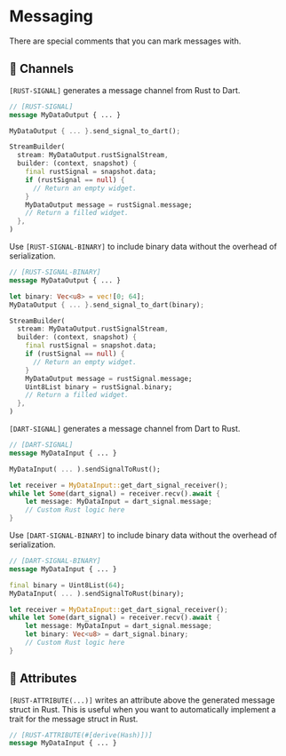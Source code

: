# Messaging

There are special comments that you can mark messages with.

## 📢 Channels

`[RUST-SIGNAL]` generates a message channel from Rust to Dart.

```proto title="Protobuf"
// [RUST-SIGNAL]
message MyDataOutput { ... }
```

```rust title="Rust"
MyDataOutput { ... }.send_signal_to_dart();
```

```dart title="Dart"
StreamBuilder(
  stream: MyDataOutput.rustSignalStream,
  builder: (context, snapshot) {
    final rustSignal = snapshot.data;
    if (rustSignal == null) {
      // Return an empty widget.
    }
    MyDataOutput message = rustSignal.message;
    // Return a filled widget.
  },
)
```

Use `[RUST-SIGNAL-BINARY]` to include binary data without the overhead of serialization.

```proto title="Protobuf"
// [RUST-SIGNAL-BINARY]
message MyDataOutput { ... }
```

```rust title="Rust"
let binary: Vec<u8> = vec![0; 64];
MyDataOutput { ... }.send_signal_to_dart(binary);
```

```dart title="Dart"
StreamBuilder(
  stream: MyDataOutput.rustSignalStream,
  builder: (context, snapshot) {
    final rustSignal = snapshot.data;
    if (rustSignal == null) {
      // Return an empty widget.
    }
    MyDataOutput message = rustSignal.message;
    Uint8List binary = rustSignal.binary;
    // Return a filled widget.
  },
)
```

`[DART-SIGNAL]` generates a message channel from Dart to Rust.

```proto title="Protobuf"
// [DART-SIGNAL]
message MyDataInput { ... }
```

```dart title="Dart"
MyDataInput( ... ).sendSignalToRust();
```

```rust title="Rust"
let receiver = MyDataInput::get_dart_signal_receiver();
while let Some(dart_signal) = receiver.recv().await {
    let message: MyDataInput = dart_signal.message;
    // Custom Rust logic here
}
```

Use `[DART-SIGNAL-BINARY]` to include binary data without the overhead of serialization.

```proto title="Protobuf"
// [DART-SIGNAL-BINARY]
message MyDataInput { ... }
```

```dart title="Dart"
final binary = Uint8List(64);
MyDataInput( ... ).sendSignalToRust(binary);
```

```rust title="Rust"
let receiver = MyDataInput::get_dart_signal_receiver();
while let Some(dart_signal) = receiver.recv().await {
    let message: MyDataInput = dart_signal.message;
    let binary: Vec<u8> = dart_signal.binary;
    // Custom Rust logic here
}
```

## 🔖 Attributes

`[RUST-ATTRIBUTE(...)]` writes an attribute above the generated message struct in Rust. This is useful when you want to automatically implement a trait for the message struct in Rust.

```proto title="Protobuf"
// [RUST-ATTRIBUTE(#[derive(Hash)])]
message MyDataInput { ... }
```
